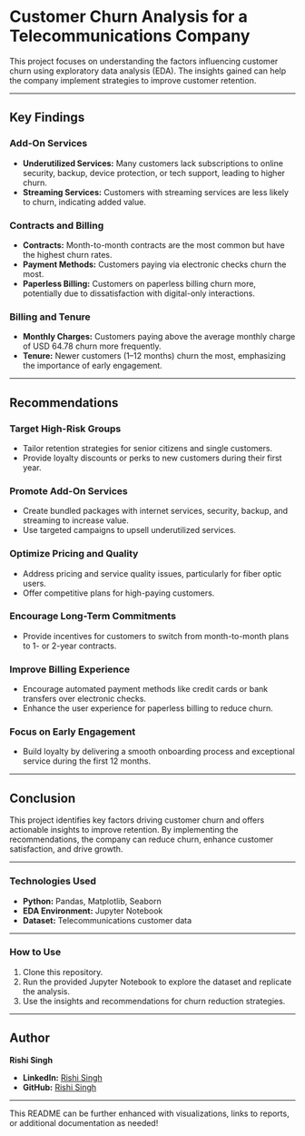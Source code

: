 # **Customer Churn Analysis for a Telecommunications Company**

This project focuses on understanding the factors influencing customer churn using exploratory data analysis (EDA). The insights gained can help the company implement strategies to improve customer retention.

---

## **Key Findings**

### **Add-On Services**
- **Underutilized Services:** Many customers lack subscriptions to online security, backup, device protection, or tech support, leading to higher churn.  
- **Streaming Services:** Customers with streaming services are less likely to churn, indicating added value.  

### **Contracts and Billing**
- **Contracts:** Month-to-month contracts are the most common but have the highest churn rates.  
- **Payment Methods:** Customers paying via electronic checks churn the most.  
- **Paperless Billing:** Customers on paperless billing churn more, potentially due to dissatisfaction with digital-only interactions.  

### **Billing and Tenure**
- **Monthly Charges:** Customers paying above the average monthly charge of USD 64.78 churn more frequently.  
- **Tenure:** Newer customers (1–12 months) churn the most, emphasizing the importance of early engagement.  

---

## **Recommendations**

### **Target High-Risk Groups**
- Tailor retention strategies for senior citizens and single customers.  
- Provide loyalty discounts or perks to new customers during their first year.  

### **Promote Add-On Services**
- Create bundled packages with internet services, security, backup, and streaming to increase value.  
- Use targeted campaigns to upsell underutilized services.  

### **Optimize Pricing and Quality**
- Address pricing and service quality issues, particularly for fiber optic users.  
- Offer competitive plans for high-paying customers.  

### **Encourage Long-Term Commitments**
- Provide incentives for customers to switch from month-to-month plans to 1- or 2-year contracts.  

### **Improve Billing Experience**
- Encourage automated payment methods like credit cards or bank transfers over electronic checks.  
- Enhance the user experience for paperless billing to reduce churn.  

### **Focus on Early Engagement**
- Build loyalty by delivering a smooth onboarding process and exceptional service during the first 12 months.  

---

## **Conclusion**

This project identifies key factors driving customer churn and offers actionable insights to improve retention. By implementing the recommendations, the company can reduce churn, enhance customer satisfaction, and drive growth.

---

### **Technologies Used**
- **Python:** Pandas, Matplotlib, Seaborn  
- **EDA Environment:** Jupyter Notebook  
- **Dataset:** Telecommunications customer data  

---

### **How to Use**
1. Clone this repository.  
2. Run the provided Jupyter Notebook to explore the dataset and replicate the analysis.  
3. Use the insights and recommendations for churn reduction strategies.  

---

## **Author**
**Rishi Singh**  
- **LinkedIn:** [Rishi Singh](https://www.linkedin.com/in/ds-rishisingh)  
- **GitHub:** [Rishi Singh](https://github.com/Rishi-Singh-11)  

---

This README can be further enhanced with visualizations, links to reports, or additional documentation as needed!

